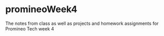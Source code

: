# promineoWeek4
The notes from class as well as projects and homework assignments for Promineo Tech week 4
